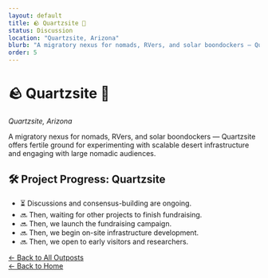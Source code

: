 ```yaml
---
layout: default
title: 🪨 Quartzsite 🔆
status: Discussion
location: "Quartzsite, Arizona"
blurb: "A migratory nexus for nomads, RVers, and solar boondockers — Quartzsite offers fertile ground for experimenting with scalable desert infrastructure and engaging with large nomadic audiences."
order: 5
---
```


# 🪨 Quartzsite 🔆  
_Quartzsite, Arizona_

A migratory nexus for nomads, RVers, and solar boondockers — Quartzsite offers fertile ground for experimenting with scalable desert infrastructure and engaging with large nomadic audiences.

## 🛠️ Project Progress: Quartzsite

- ⏳ Discussions and consensus-building are ongoing.
- 🔜 Then, waiting for other projects to finish fundraising.
- 🔜 Then, we launch the fundraising campaign.
- 🔜 Then, we begin on-site infrastructure development.
- 🔜 Then, we open to early visitors and researchers.

[← Back to All Outposts](/outposts/)  
[← Back to Home](/)
